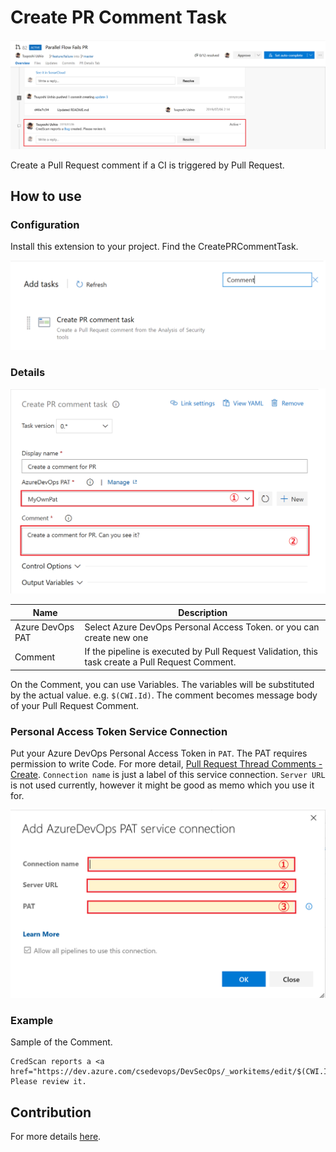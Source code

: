 # Create PR Comment Task

![Comment](https://raw.githubusercontent.com/microsoft/CSEDevOps/main/CreatePRCommentTask/docs/images/Comment.png)

Create a Pull Request comment if a CI is triggered by Pull Request.

## How to use

### Configuration

Install this extension to your project. Find the CreatePRCommentTask.

![CreatePRCommentTask](https://raw.githubusercontent.com/microsoft/CSEDevOps/main/CreatePRCommentTask/docs/images/CreatePRCommentTask.png)

### Details

![Task details](https://raw.githubusercontent.com/microsoft/CSEDevOps/main/CreatePRCommentTask/docs/images/CommentTask.png)

| Name             | Description                                                                                      |
| ---------------- | ------------------------------------------------------------------------------------------------ |
| Azure DevOps PAT | Select Azure DevOps Personal Access Token. or you can create new one                             |
| Comment          | If the pipeline is executed by Pull Request Validation, this task create a Pull Request Comment. |

On the Comment, you can use Variables. The variables will be substituted by the actual value. e.g. `$(CWI.Id)`.
The comment becomes message body of your Pull Request Comment.

### Personal Access Token Service Connection

Put your Azure DevOps Personal Access Token in `PAT`. The PAT requires permission to write Code. For more detail, [Pull Request Thread Comments - Create](https://docs.microsoft.com/en-us/rest/api/azure/devops/git/pull-request-thread-comments/create?view=azure-devops-rest-6.1). `Connection name` is just a label of this service connection. `Server URL` is not used currently, however it might be good as memo which you use it for.

![ServiceConnection](https://raw.githubusercontent.com/microsoft/CSEDevOps/main/CreatePRCommentTask/docs/images/ServiceConnection.png)

### Example

Sample of the Comment.

```text
CredScan reports a <a href="https://dev.azure.com/csedevops/DevSecOps/_workitems/edit/$(CWI.Id)">Bug</a>. Please review it.
```

## Contribution

For more details [here](https://github.com/microsoft/CSEDevOps/blob/main/CreatePRCommentTask/CONTRIBUTION.md).
